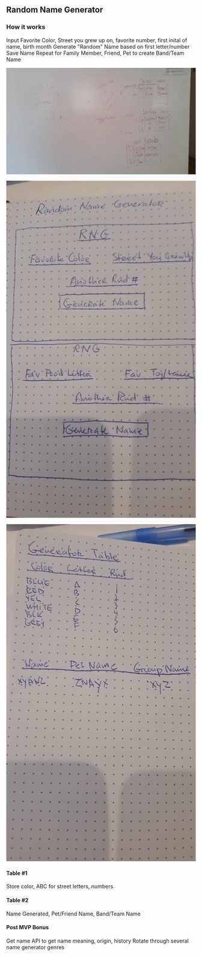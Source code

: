 ## Random Name Generator

### How it works

Input Favorite Color, Street you grew up on, favorite number, first inital of name, birth month
Generate "Random" Name based on first letter/number
Save Name
Repeat for Family Member, Friend, Pet to create Band/Team Name

![Table Layout](kate_table_pic.jpg)

![Front](Front.jpg "Front Pages")

![Table](Table1.jpg "Table 1")

#### Table #1
Store color, ABC for street letters, numbers

#### Table #2
Name Generated, Pet/Friend Name, Band/Team Name

#### Post MVP Bonus
Get name API to get name meaning, origin, history
Rotate through several name generator genres

